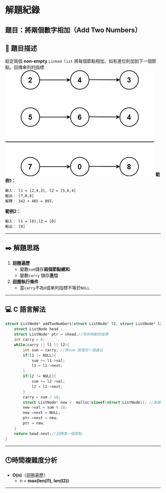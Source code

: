 # 解題紀錄

## 題目：將兩個數字相加（Add Two Numbers）

## 📙 題目描述
給定兩個 **non-empty** ``Linked list``
將每個節點相加，如有進位則加到下一個節點。回傳串列的指標 
![alt text](/resource/addtwonumber1.jpg)
**範例1：**
```txt
輸入： l1 = [2,4,3], l2 = [5,6,4]
輸出： [7,0,8]
解釋： 342 + 465 = 807。
```
**範例2：**
```txt
輸入： l1 = [0],l2 = [0]
輸出： [0]
```
---

## ✒️ 解題思路
1. **迴圈遍歷**
    - 變數``sum``儲存**兩個節點總和**
    - 變數``carry`` 儲存**進位**  
2. **迴圈執行條件**
    -  當``carry``不為``0``或串列指標不等於``NULL``
   
---

## 💻 C 語言解法

```c
struct ListNode* addTwoNumbers(struct ListNode* l1, struct ListNode* l2) {
    struct ListNode head ;
    struct ListNode* ptr = &head;//用來移動的指標
    int carry = 0;
    while(carry || l1 || l2){
        int sum = carry; //將sum 賦值前一個進位
        if(l1 != NULL){
            sum += l1->val;
            l1 = l1->next;
        }
        if(l2 != NULL){
            sum += l2->val;
            l2 = l2->next;
        }
        carry = sum / 10;
        struct ListNode* new =  malloc(sizeof(struct ListNode)); //串建新節點
        new->val = sum % 10;
        new->next = NULL;
        ptr->next = new;
        ptr = new;
    }
    return head.next;//回傳第一個節點 
}
```

---

##  🕛時間複雜度分析
- **O(n)**（迴圈遍歷）
    - n = **max(len(l1), len(l2))**
---